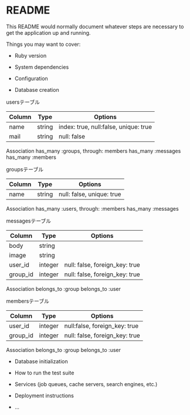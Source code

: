 # README

This README would normally document whatever steps are necessary to get the
application up and running.

Things you may want to cover:

* Ruby version

* System dependencies

* Configuration

* Database creation

usersテーブル

|Column|Type|Options|
|------|----|-------|
|name|string|index: true, null:false, unique: true|
|mail|string|null: false|

Association
has_many :groups, through: members
has_many :messages
has_many :members


groupsテーブル

|Column|Type|Options|
|------|----|-------|
|name|string|null: false, unique: true

Association
has_many :users, through: :members
has_many :messages


messagesテーブル

|Column|Type|Options|
|------|----|-------|
|body|string|
|image|string|
|user_id|integer|null: false, foreign_key: true 
|group_id|integer|null: false, foreign_key: true

Association
belongs_to :group
belongs_to :user


membersテーブル

|Column|Type|Options|
|------|----|-------|
|user_id|integer|null:false, foreign_key: true|
|group_id|integer|null: false, foreign_key: true|

Association
belongs_to :group
belongs_to :user

* Database initialization

* How to run the test suite

* Services (job queues, cache servers, search engines, etc.)

* Deployment instructions

* ...
